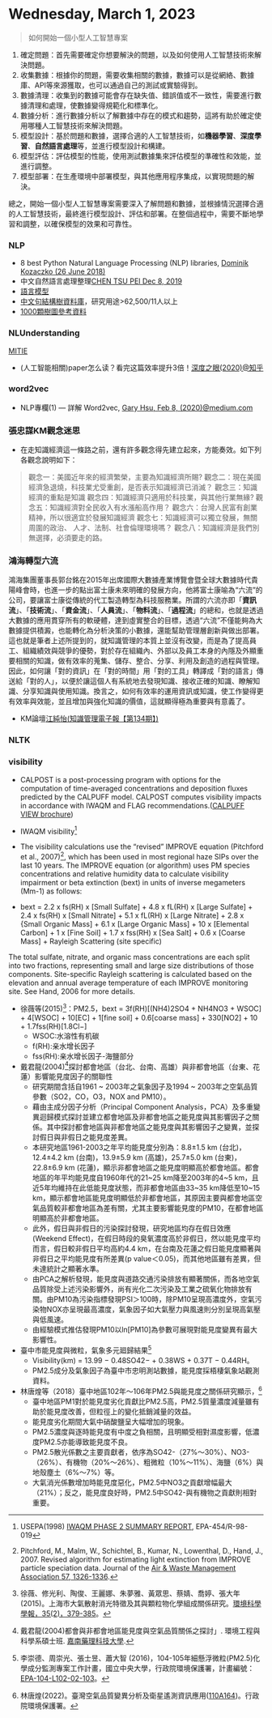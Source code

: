 # Wednesday, March 1, 2023

> 如何開始一個小型人工智慧專案

1. 確定問題：首先需要確定你想要解決的問題，以及如何使用人工智慧技術來解決問題。
2. 收集數據：根據你的問題，需要收集相關的數據，數據可以是從網絡、數據庫、API等來源獲取，也可以通過自己的測試或實驗得到。
3. 數據清理：收集到的數據可能會存在缺失值、錯誤值或不一致性，需要進行數據清理和處理，使數據變得規範化和標準化。
4. 數據分析：進行數據分析以了解數據中存在的模式和趨勢，這將有助於確定使用哪種人工智慧技術來解決問題。
5. 模型設計：基於問題和數據，選擇合適的人工智慧技術，如**機器學習**、**深度學習**、**自然語言處理**等，並進行模型設計和構建。
6. 模型評估：評估模型的性能，使用測試數據集來評估模型的準確性和效能，並進行調整。
7. 模型部署：在生產環境中部署模型，與其他應用程序集成，以實現問題的解決。

總之，開始一個小型人工智慧專案需要深入了解問題和數據，並根據情況選擇合適的人工智慧技術，最終進行模型設計、評估和部署。在整個過程中，需要不斷地學習和調整，以確保模型的效果和可靠性。

### NLP

- 8 best Python Natural Language Processing (NLP) libraries, [Dominik Kozaczko (26 June 2018)](https://sunscrapers.com/blog/8-best-python-natural-language-processing-nlp/)
- 中文自然語言處理整理[CHEN TSU PEI Dec 8, 2019](https://medium.com/nlp-tsupei/從零開始學習自然語言處理-a729bccecda)
- [語言模型](https://ckip.iis.sinica.edu.tw/project/language_model)
- [中文句結構樹資料庫](https://iptt.sinica.edu.tw/shares/431)，研究用途>62,500/11人以上
- [1000顆樹圖參考資料](http://treebank.sinica.edu.tw/)

### NLUnderstanding

[MITIE](https://github.com/mit-nlp/MITIE)

- (人工智能相關)paper怎么读？看完这篇效率提升3倍！[深度之眼(2020)@知乎](https://zhuanlan.zhihu.com/p/315578622)

### word2vec

- NLP專欄(1) — 詳解 Word2vec, [Gary Hsu, Feb 8, (2020)@medium.com](https://sfhsu29.medium.com/nlp專欄-1-淺談word2vec-3775c7f7d5ba)

### 張忠謀KM觀念迷思
- 在走知識經濟這一條路之前，還有許多觀念得先建立起來，方能奏效。如下列各觀念說明如下：

> 觀念一：美國近年來的經濟繁榮，主要為知識經濟所賜? 
觀念二：現在美國經濟急退燒，科技業尤受重創，是否表示知識經濟已消滅？ 
觀念三：知識經濟的重點是知識
觀念四：知識經濟只適用於科技業，與其他行業無緣? 
觀念五：知識經濟對全民收入有水漲船高作用？
觀念六：台灣人民富有創業精神，所以很適宜於發展知識經濟
觀念七：知識經濟可以獨立發展，無關周圍的政治、 人才、法制、社會倫理環境嗎？
觀念八：知識經濟是我們別無選擇，必須要走的路。

### 鴻海轉型六流

鴻海集團董事長郭台銘在2015年出席國際大數據產業博覽會暨全球大數據時代貴陽峰會時，也進一步的點出富士康未來明確的發展方向，他將富士康喻為“六流”的公司，要讓富士康從傳統的代工製造轉型為科技服務業。所謂的六流亦即「**資訊流**」、「**技術流**」、「**資金流**」、「**人員流**」、「**物料流**」、「**過程流**」的總和，也就是透過大數據的應用貫穿所有的軟硬體，達到虛實整合的目標，透過“六流”不僅能夠為大數據提供積澱，也能轉化為分析決策的小數據，還能幫助管理層創新與做出部署。這也就是筆者上述所提到的，就知識管理的本質上並沒有改變，而是為了提高員工、組織績效與競爭的優勢，對於存在組織內、外部以及員工本身的內隱及外顯重要相關的知識，做有效率的蒐集、儲存、整合、分享、利用及創造的過程與管理。因此，如何讓「對的資訊」在「對的時間」用「對的工具」轉譯成「對的語言」傳送給「對的人」，以便於讓這個人有系統地去發現知識、接收正確的知識、瞭解知識、分享知識與使用知識。換言之，如何有效率的運用資訊或知識，使工作變得更有效率與效能，並且增加與強化知識的價值，這就顯得極為重要與有意義了。
- KM論壇[江純怡(知識管理電子報【第134期】)](https://km.ekm.org.tw/KMPP2016/Web/NewsPaper_Content.aspx?ID=04c5cd41-dffd-4a4a-b2bd-70a1a00f61f5)

### NLTK

### visibility

- CALPOST is a post-processing program with options for the computation of time-averaged concentrations and deposition fluxes predicted by the CALPUFF model. CALPOST computes visibility impacts in accordance with IWAQM and FLAG recommendations.([CALPUFF VIEW brochure](https://www.weblakes.com/products/calpuff/resources/lakes_calpuff_view_brochure.pdf))
- IWAQM visibility[^1]

- The visibility calculations use the “revised” IMPROVE equation (Pitchford et al., 2007)[^2], which has been used in most regional haze SIPs over the last 10 years. The IMPROVE equation (or algorithm) uses PM species concentrations and relative humidity data to calculate visibility impairment or beta extinction (bext) in units of inverse megameters (Mm-1) as follows:

- bext = 2.2 x fs(RH) x [Small Sulfate] + 4.8 x fL(RH) x [Large Sulfate]
\+ 2.4 x fs(RH) x [Small Nitrate] + 5.1 x fL(RH) x [Large Nitrate]
\+ 2.8 x {Small Organic Mass] + 6.1 x [Large Organic Mass]
\+ 10 x [Elemental Carbon]
\+ 1 x [Fine Soil]
\+ 1.7 x fss(RH) x [Sea Salt]
\+ 0.6 x [Coarse Mass]
\+ Rayleigh Scattering (site specific)

The total sulfate, nitrate, and organic mass concentrations are each split into two fractions, representing small and large size distributions of those components. Site-specific Rayleigh scattering is calculated based on the elevation and annual average temperature of each IMPROVE monitoring site. See Hand, 2006 for more details.

- 徐薇等(2015)[^4]：PM2.5，bext = 3f(RH)[(NH4)2SO4 + NH4NO3 + WSOC]
\+ 4[WSOC] + 10[EC] + 1[fine soil]
\+ 0.6[coarse mass] + 330[NO2] + 10
\+ 1.7fss(RH)[1.8Cl−]
  - WSOC:水溶性有机碳
  - f(RH):亲水增长因子
  - fss(RH):亲水增长因子-海鹽部分
- 戴君龍(2004)[^5]探討都會地區（台北、台南、高雄）與非都會地區（台東、花蓮）影響能見度因子的關聯性
  - 研究期間含括自1961 ~ 2003年之氣象因子及1994 ~ 2003年之空氣品質參數（SO2，CO，O3，NOX and PM10）。
  - 藉由主成分因子分析（Principal Component Analysis，PCA）及多重變異迴歸模式探討並建立都會地區及非都會地區之能見度與其影響因子之關係。其中探討都會地區與非都會地區之能見度與其影響因子之變異，並探討假日與非假日之能見度差異。
  - 本研究地區1961-2003之年平均能見度分別為：8.8±1.5 km (台北)，12.4±4.2 km (台南)，13.9±5.9 km (高雄)，25.7±5.0 km (台東)，22.8±6.9 km (花蓮)，顯示非都會地區之能見度明顯高於都會地區。都會地區的年平均能見度自1960年代的21~25 km降至2003年的4~5 km，且近5年均維持在此低能見度狀態，而非都會地區由33~35 km降低至10~15 km，顯示都會地區能見度明顯低於非都會地區，其原因主要與都會地區空氣品質較非都會地區為差有關，尤其主要影響能見度的PM10，在都會地區明顯高於非都會地區。
  - 此外，假日與非假日的污染探討發現，研究地區均存在假日效應(Weekend Effect)，在假日時段的臭氧濃度高於非假日，然以能見度平均而言，假日較非假日平均高約4.4 km，在台南及花蓮之假日能見度顯著與非假日之平均能見度有所差異(p value＜0.05)，而其他地區雖有差異，但未達統計之顯著水準。
  - 由PCA之解析發現，能見度與道路交通污染排放有顯著關係，而各地空氣品質除受上述污染影響外，尚有光化二次污染及工業之硫氧化物排放有關。由PM10為污染指標發現PSI＞100時，除PM10呈現高濃度外，空氣污染物NOX亦呈現最高濃度，氣象因子如大氣壓力與風速則分別呈現高氣壓與低風速。
  - 由經驗模式推估發現PM10以ln[PM10]為參數可展現對能見度變異有最大影響性。
- 臺中市能見度與微粒，氣象多元廻歸結果[^6]
  - Visibility(km) = 13.99 − 0.48SO42− + 0.38WS + 0.37T − 0.44RH。
  - PM2.5成分及氣象因子為臺中市忠明測站數據，能見度採梧棲氣象站觀測資料。
- 林唐煌等（2018）臺中地區102年～106年PM2.5與能見度之關係研究顯示，[^7]
  - 臺中地區PM1對於能見度劣化貢獻比PM2.5高，PM2.5質量濃度減量雖有助於能見度改善，但粒徑上的變化抵銷減量的效益。
  - 能見度劣化期間大氣中硝酸鹽呈大幅增加的現象。
  - PM2.5濃度與逐時能見度有中度之負相關，且明顯受相對濕度影響，低濃度PM2.5亦能導致能見度不良。
  - PM2.5散光係數之主要貢獻者，依序為SO42-（27%～30%）、NO3-（26%）、有機物（20%～26%）、粗微粒（10%～11%）、海鹽（6%）與地殼塵土（6%～7%）等。
  - 大氣消光係數增加時能見度惡化，PM2.5中NO3之貢獻增幅最大（21%）；反之，能見度良好時，PM2.5中SO42-與有機物之貢獻則相對重要。

[^1]: USEPA(1998) [IWAQM PHASE 2 SUMMARY REPORT][1], EPA-454/R-98-019
[^2]: Pitchford, M., Malm, W., Schichtel, B., Kumar, N., Lowenthal, D., Hand, J., 2007. Revised algorithm for estimating light extinction from IMPROVE particle speciation data. Journal of the [Air & Waste Management Association 57, 1326-1336][2].
[^3]: 台中市環保局(2022)110年_臺中市細懸浮微粒與能見度分析及空品預報計畫，[台灣綠仕科技有限公司][3]執行，主持人白玨玲
[^4]: 徐薇、修光利、陶俊、王麗娜、朱夢雅、黃眾思、蔡婧、喬婷、張大年(2015)。上海市大氣散射消光特徵及其與顆粒物化學組成關係研究。[環境科學學報，35(2)，379-385][4]。
[^5]: 戴君龍(2004)都會與非都會地區能見度與空氣品質關係之探討」. 環境工程與科學系碩士班. [嘉南藥理科技大學][5].
[^6]: 李崇德、周崇光、張士昱、蕭大智 (2016)，104-105年細懸浮微粒(PM2.5)化學成分監測專案工作計畫，國立中央大學，行政院環境保護署，計畫編號：[EPA-104-L102-02-103][6]。
[^7]: 林唐煌(2022)。臺灣空氣品質變異分析及衛星遙測資訊應用([110A164][7])。行政院環境保護署。
[^8]: 林文印、蔡瀛逸、莊銘棟、林唐煌、陳律言(2018)。大氣懸浮微粒對能見度影響之研究([EPA-106-FA18-03-A182][8])。行政院環境保護署。


[1]:  https://www.epa.gov/sites/default/files/2020-10/documents/phase2.pdf "INTERAGENCY WORKGROUP ON AIR QUALITY MODELING (IWAQM) PHASE 2 SUMMARY REPORT AND RECOMMENDATIONS FOR MODELING LONG RANGE TRANSPORT IMPACTS"
[2]: https://www.tandfonline.com/doi/epdf/10.3155/1047-3289.57.11.1326?needAccess=true&role=button "Revised Algorithm for Estimating Light Extinction from IMPROVE Particle Speciation Data Marc Pitchford ,William Malm,Bret Schichtel,Naresh Kumar,Douglas Lowenthal &Jenny Hand"
[3]: https://www.epb.taichung.gov.tw/media/896811/110年_臺中市細懸浮微粒與能見度分析及空品預報計畫_空噪科.pdf "110年_臺中市細懸浮微粒與能見度分析及空品預報計畫，台灣綠仕科技有限公司執行"
[4]: https://www.actasc.cn/hjkxxb/ch/reader/view_abstract.aspx?file_no=20140422001&flag=1 "環境科學學報，35(2)，379-385"
[5]: https://hdl.handle.net/11296/a6w3we "戴君龍. 「都會與非都會地區能見度與空氣品質關係之探討」. 環境工程與科學系碩士班. 嘉南藥理科技大學, 2004."
[6]: https://epq.epa.gov.tw/ProjectData/ResultDetail?proj_id=1051435574&proj_recno=9&keyword=李崇德&group_id=274&log=H "EPA-104-L102-02-103"
[7]: https://epq.epa.gov.tw/ProjectData/ResultDetail?proj_id=1100889195&proj_recno=12&keyword=林唐煌&group_id=16529&log=H# "110A164"
[8]: https://epq.epa.gov.tw/ProjectData/ResultDetail?proj_id=1061993582&proj_recno=12&keyword=大氣懸浮微粒對能見度影響之研究&group_id=16833&log=H# "EPA-106-FA18-03-A182"
